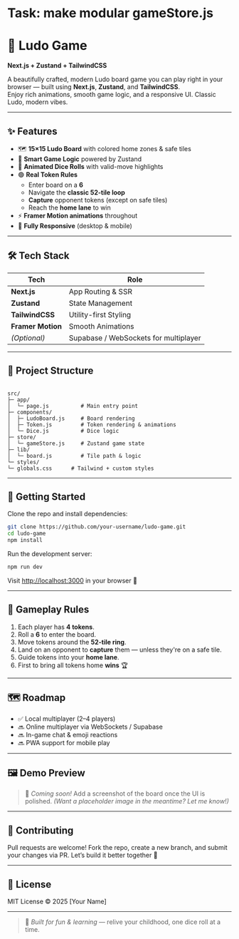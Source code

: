 # Task: make modular gameStore.js

# 🎲 Ludo Game  
**Next.js + Zustand + TailwindCSS**

A beautifully crafted, modern Ludo board game you can play right in your browser — built using **Next.js**, **Zustand**, and **TailwindCSS**.  
Enjoy rich animations, smooth game logic, and a responsive UI. Classic Ludo, modern vibes.

---

## ✨ Features

- 🗺️ **15×15 Ludo Board** with colored home zones & safe tiles  
- 🧠 **Smart Game Logic** powered by Zustand  
- 🎲 **Animated Dice Rolls** with valid-move highlights  
- 🟢 **Real Token Rules**
  - Enter board on a **6**
  - Navigate the **classic 52-tile loop**
  - **Capture** opponent tokens (except on safe tiles)
  - Reach the **home lane** to win
- ⚡ **Framer Motion animations** throughout  
- 📱 **Fully Responsive** (desktop & mobile)

---

## 🛠️ Tech Stack

| Tech             | Role                     |
|------------------|--------------------------|
| **Next.js**      | App Routing & SSR        |
| **Zustand**      | State Management         |
| **TailwindCSS**  | Utility-first Styling    |
| **Framer Motion**| Smooth Animations        |
| *(Optional)*     | Supabase / WebSockets for multiplayer |

---

## 📁 Project Structure

```

src/
├─ app/
│  └─ page.js          # Main entry point
├─ components/
│  ├─ LudoBoard.js     # Board rendering
│  ├─ Token.js         # Token rendering & animations
│  └─ Dice.js          # Dice logic
├─ store/
│  └─ gameStore.js     # Zustand game state
├─ lib/
│  └─ board.js         # Tile path & logic
└─ styles/
└─ globals.css      # Tailwind + custom styles

````

---

## 🚀 Getting Started

Clone the repo and install dependencies:

```bash
git clone https://github.com/your-username/ludo-game.git
cd ludo-game
npm install
````

Run the development server:

```bash
npm run dev
```

Visit [http://localhost:3000](http://localhost:3000) in your browser 🚀

---

## 🧩 Gameplay Rules

1. Each player has **4 tokens**.
2. Roll a **6** to enter the board.
3. Move tokens around the **52-tile ring**.
4. Land on an opponent to **capture** them — unless they're on a safe tile.
5. Guide tokens into your **home lane**.
6. First to bring all tokens home **wins** 🏆

---

## 🗺️ Roadmap

* ✅ Local multiplayer (2–4 players)
* 🔜 Online multiplayer via WebSockets / Supabase
* 🔜 In-game chat & emoji reactions
* 🔜 PWA support for mobile play

---

## 🖼️ Demo Preview

> 📌 *Coming soon!*
> Add a screenshot of the board once the UI is polished.
> *(Want a placeholder image in the meantime? Let me know!)*

---

## 🤝 Contributing

Pull requests are welcome!
Fork the repo, create a new branch, and submit your changes via PR.
Let’s build it better together 💪

---

## 📄 License

MIT License © 2025 \[Your Name]

---

> 🧠 *Built for fun & learning* — relive your childhood, one dice roll at a time.


